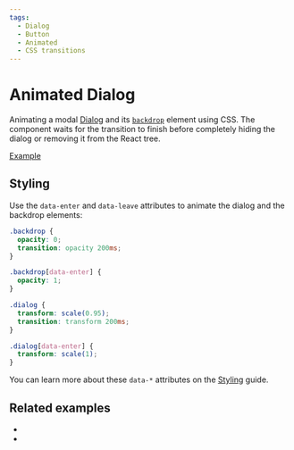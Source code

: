 ```yaml
---
tags:
  - Dialog
  - Button
  - Animated
  - CSS transitions
---
```


# Animated Dialog

<div data-description>

Animating a modal <a href="/components/dialog">Dialog</a> and its <a href="/reference/dialog#backdrop"><code>backdrop</code></a> element using CSS. The component waits for the transition to finish before completely hiding the dialog or removing it from the React tree.

</div>

<div data-tags></div>

<a href="./index.tsx" data-playground>Example</a>

## Styling

Use the `data-enter` and `data-leave` attributes to animate the dialog and the backdrop elements:

```css
.backdrop {
  opacity: 0;
  transition: opacity 200ms;
}

.backdrop[data-enter] {
  opacity: 1;
}

.dialog {
  transform: scale(0.95);
  transition: transform 200ms;
}

.dialog[data-enter] {
  transform: scale(1);
}
```

You can learn more about these `data-*` attributes on the [Styling](/guide/styling) guide.

## Related examples

<div data-cards="examples">

- [](/examples/dialog-combobox-command-menu)
- [](/examples/menubar-navigation)

</div>
